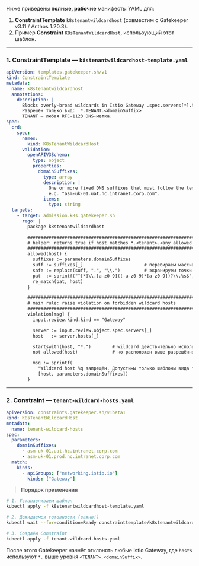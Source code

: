 Ниже приведены **полные, рабочие** манифесты YAML для:

1. **ConstraintTemplate** `k8stenantwildcardhost` (совместим с Gatekeeper v3.11 / Anthos 1.20.3).
2. Пример **Constraint** `K8sTenantWildcardHost`, использующий этот шаблон.

---

### 1. ConstraintTemplate — `k8stenantwildcardhost-template.yaml`

```yaml
apiVersion: templates.gatekeeper.sh/v1
kind: ConstraintTemplate
metadata:
  name: k8stenantwildcardhost
  annotations:
    description: |
      Blocks overly-broad wildcards in Istio Gateway .spec.servers[*].hosts.
      Разрешён только вид:  *.TENANT.<domainSuffix>
      TENANT — любая RFC-1123 DNS-метка.
spec:
  crd:
    spec:
      names:
        kind: K8sTenantWildcardHost
      validation:
        openAPIV3Schema:
          type: object
          properties:
            domainSuffixes:
              type: array
              description: |
                One or more fixed DNS suffixes that must follow the tenant label,
                e.g. "asm-uk-01.uat.hc.intranet.corp.com".
              items:
                type: string
  targets:
    - target: admission.k8s.gatekeeper.sh
      rego: |
        package k8stenantwildcardhost

        ############################################################################
        # helper: returns true if host matches *.<tenant>.<any allowed suffix>
        ############################################################################
        allowed(host) {
          suffixes := parameters.domainSuffixes
          suff := suffixes[_]                       # перебираем массив «по-старому»
          safe := replace(suff, ".", "\\.")         # экранируем точки
          pat  := sprintf("^[*]\\.[a-z0-9]([-a-z0-9]*[a-z0-9])?\\.%s$", [safe])
          re_match(pat, host)
        }

        ############################################################################
        # main rule: raise violation on forbidden wildcard hosts
        ############################################################################
        violation[msg] {
          input.review.kind.kind == "Gateway"

          server := input.review.object.spec.servers[_]
          host   := server.hosts[_]

          startswith(host, "*.")        # wildcard действительно используется
          not allowed(host)             # но расположен выше разрешённого уровня

          msg := sprintf(
            "Wildcard host %q запрещён. Допустимы только шаблоны вида *.TENANT.<%v>.",
            [host, parameters.domainSuffixes])
        }
```

---

### 2. Constraint — `tenant-wildcard-hosts.yaml`

```yaml
apiVersion: constraints.gatekeeper.sh/v1beta1
kind: K8sTenantWildcardHost
metadata:
  name: tenant-wildcard-hosts
spec:
  parameters:
    domainSuffixes:
      - asm-uk-01.uat.hc.intranet.corp.com
      - asm-uk-01.prod.hc.intranet.corp.com
  match:
    kinds:
      - apiGroups: ["networking.istio.io"]
        kinds: ["Gateway"]
```

> **Порядок применения**

```bash
# 1. Устанавливаем шаблон
kubectl apply -f k8stenantwildcardhost-template.yaml

# 2. Дожидаемся готовности (важно!)
kubectl wait --for=condition=Ready constrainttemplate/k8stenantwildcardhost --timeout=60s

# 3. Создаём Constraint
kubectl apply -f tenant-wildcard-hosts.yaml
```

После этого Gatekeeper начнёт отклонять любые Istio Gateway, где `hosts`
используют `*.` выше уровня `<TENANT>.<domainSuffix>`.
